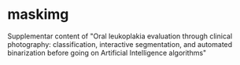 # maskimg
Supplementar content of "Oral leukoplakia evaluation through clinical photography: classification, interactive segmentation, and automated binarization before going on Artificial Intelligence algorithms"

